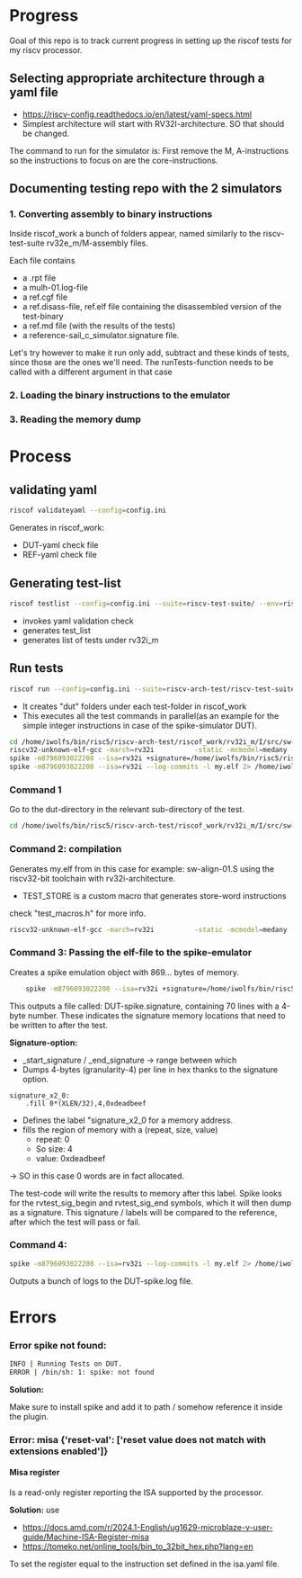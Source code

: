 # Progress
Goal of this repo is to track current progress in setting up the riscof tests for my riscv processor.

## Selecting appropriate architecture through a yaml file
- https://riscv-config.readthedocs.io/en/latest/yaml-specs.html
- Simplest architecture will start with RV32I-architecture. SO that should be changed.

The command to run for the simulator is:
First remove the M, A-instructions so the instructions to focus on are the core-instructions.


## Documenting testing repo with the 2 simulators
### 1. Converting assembly to binary instructions
Inside riscof_work a bunch of folders appear, named similarly to the riscv-test-suite rv32e_m/M-assembly files.

Each file contains
- a .rpt file
- a mulh-01.log-file
- a ref.cgf file
- a ref.disass-file, ref.elf file containing the disassembled version of the test-binary
- a ref.md file (with the results of the tests)
- a reference-sail_c_simulator.signature file.

Let's try however to make it run only add, subtract and these kinds of tests, since those are the ones we'll need.
The runTests-function needs to be called with a different argument in that case

### 2. Loading the binary instructions to the emulator
### 3. Reading the memory dump

# Process
## validating yaml
```bash
riscof validateyaml --config=config.ini
```
Generates in riscof_work:
- DUT-yaml check file 
- REF-yaml check file

## Generating test-list

```bash
riscof testlist --config=config.ini --suite=riscv-test-suite/ --env=riscv-test-suite/env
```
- invokes yaml validation check
- generates test_list
- generates list of tests under rv32i_m

## Run tests
```bash
riscof run --config=config.ini --suite=riscv-arch-test/riscv-test-suite/ --env=riscv-arch-test/riscv-test-suite/env
```
- It creates "dut" folders under each test-folder in riscof_work
- This executes all the test commands in parallel(as an example for the simple integer instructions in case of the spike-simulator DUT).

```bash
cd /home/iwolfs/bin/risc5/riscv-arch-test/riscof_work/rv32i_m/I/src/sw-align-01.S/dut; 
riscv32-unknown-elf-gcc -march=rv32i          -static -mcmodel=medany -fvisibility=hidden -nostdlib -nostartfiles -g         -T /home/iwolfs/bin/risc5/riscv-arch-test/spike_simple/env/link.ld         -I /home/iwolfs/bin/risc5/riscv-arch-test/spike_simple/env/         -I /home/iwolfs/bin/risc5/riscv-arch-test/riscv-test-suite/env /home/iwolfs/bin/risc5/riscv-arch-test/riscv-test-suite/rv32i_m/I/src/sw-align-01.S -o my.elf  -DTEST_CASE_1=True -DXLEN=32 -mabi=ilp32 ; 
spike -m8796093022208 --isa=rv32i +signature=/home/iwolfs/bin/risc5/riscv-arch-test/riscof_work/rv32i_m/I/src/sw-align-01.S/dut/DUT-spike.signature +signature-granularity=4 my.elf;
spike -m8796093022208 --isa=rv32i --log-commits -l my.elf 2> /home/iwolfs/bin/risc5/riscv-arch-test/riscof_work/rv32i_m/I/src/sw-align-01.S/dut/DUT-spike.log;
```

### Command 1
Go to the dut-directory in the relevant sub-directory of the test.

```bash
cd /home/iwolfs/bin/risc5/riscv-arch-test/riscof_work/rv32i_m/I/src/sw-align-01.S/dut;
```

### Command 2: compilation
Generates my.elf from in this case for example: sw-align-01.S using the riscv32-bit toolchain with rv32i-architecture.

- TEST_STORE is a custom macro that generates store-word instructions

check "test_macros.h" for more info.

```bash
riscv32-unknown-elf-gcc -march=rv32i          -static -mcmodel=medany -fvisibility=hidden -nostdlib -nostartfiles -g         -T /home/iwolfs/bin/risc5/riscv-arch-test/spike_simple/env/link.ld         -I /home/iwolfs/bin/risc5/riscv-arch-test/spike_simple/env/         -I /home/iwolfs/bin/risc5/riscv-arch-test/riscv-test-suite/env /home/iwolfs/bin/risc5/riscv-arch-test/riscv-test-suite/rv32i_m/I/src/sw-align-01.S -o my.elf  -DTEST_CASE_1=True -DXLEN=32 -mabi=ilp32 ;
```

### Command 3: Passing the elf-file to the spike-emulator
Creates a spike emulation object with 869... bytes of memory.


```bash
    spike -m8796093022208 --isa=rv32i +signature=/home/iwolfs/bin/risc5/riscv-arch-test/riscof_work/rv32i_m/I/src/sw-align-01.S/dut/DUT-spike.signature +signature-granularity=4 my.elf;
```
This outputs a file called: DUT-spike.signature, containing 70 lines with a 4-byte number. These indicates the signature memory locations that need to be written to after the test.

**Signature-option:**

- _start_signature / _end_signature -> range between which
- Dumps 4-bytes (granularity-4) per line in hex thanks to the signature option.

```assembly
signature_x2_0:
    .fill 0*(XLEN/32),4,0xdeadbeef
```
- Defines the label "signature_x2_0 for a memory address.
- fills the region of memory with a (repeat, size, value)
    - repeat: 0
    - So size: 4
    - value: 0xdeadbeef

-> SO in this case 0 words are in fact allocated.

The test-code will write the results to memory after this label.
Spike looks for the rvtest_sig_begin and rvtest_sig_end symbols, which it will then dump as a signature.
This signature / labels will be compared to the reference, after which the test will pass or fail.


### Command 4: 
```bash
spike -m8796093022208 --isa=rv32i --log-commits -l my.elf 2> /home/iwolfs/bin/risc5/riscv-arch-test/riscof_work/rv32i_m/I/src/sw-align-01.S/dut/DUT-spike.log;
```

Outputs a bunch of logs to the DUT-spike.log file.

# Errors
### Error spike not found:


```bash
INFO | Running Tests on DUT.
ERROR | /bin/sh: 1: spike: not found
```
**Solution:**

Make sure to install spike and add it to path / somehow reference it inside the plugin.

###  Error: misa {'reset-val': ['reset value does not match with extensions enabled']}

#### Misa register
Is a read-only register reporting the ISA supported by the processor.

**Solution:** 
use
- https://docs.amd.com/r/2024.1-English/ug1629-microblaze-v-user-guide/Machine-ISA-Register-misa
- https://tomeko.net/online_tools/bin_to_32bit_hex.php?lang=en


To set the register equal to the instruction set defined in the isa.yaml file.
